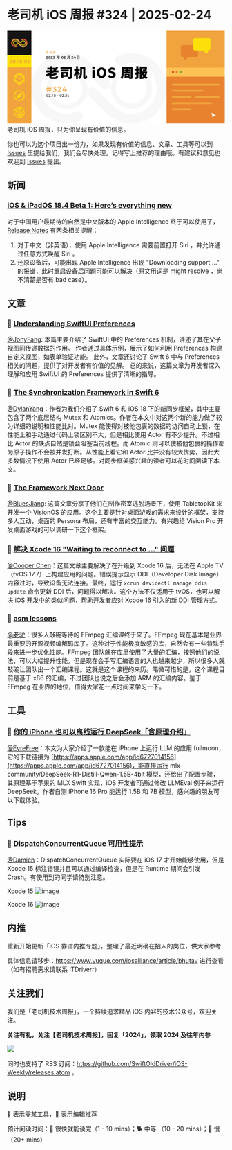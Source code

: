 # 老司机 iOS 周报 #324 | 2025-02-24

![ios-weekly](https://github.com/SwiftOldDriver/iOS-Weekly/blob/master/assets/weekly-header/324.jpg?raw=true)
老司机 iOS 周报，只为你呈现有价值的信息。

你也可以为这个项目出一份力，如果发现有价值的信息、文章、工具等可以到 [Issues](https://github.com/SwiftOldDriver/iOS-Weekly/issues) 里提给我们，我们会尽快处理。记得写上推荐的理由哦。有建议和意见也欢迎到 [Issues](https://github.com/SwiftOldDriver/iOS-Weekly/issues) 提出。

## 新闻

### [iOS & iPadOS 18.4 Beta 1: Here’s everything new](https://9to5mac.com/2025/02/21/ios-18-4-beta-1-heres-everything-new/)

对于中国用户最期待的自然是中文版本的 Apple Intelligence 终于可以使用了，[Release Notes](https://developer.apple.com/documentation/ios-ipados-release-notes/ios-ipados-18_4-release-notes#Apple-Intelligence) 有两条相关提醒：

1. 对于中文（非英语），使用 Apple Intelligence 需要前置打开 Siri ，并允许通过任意方式唤醒 Siri 。
2. 还原设备后，可能出现 Apple Intelligence 出现 "Downloading support …" 的报错，此时重启设备后问题可能可以解决（原文用词是 might resolve ，尚不清楚是否有 bad case）。

## 文章

### 🐎 [Understanding SwiftUI Preferences](https://peterfriese.dev/blog/2025/swiftui-preferences-swift6/#what-are-preferences-in-swiftui)

[@JonyFang](https://github.com/JonyFang): 本篇主要介绍了 SwiftUI 中的 Preferences 机制，讲述了其在父子视图间传递数据的作用。 作者通过具体示例，展示了如何利用 Preferences 构建自定义视图，如表单验证功能。 此外，文章还讨论了 Swift 6 中与 Preferences 相关的问题，提供了对开发者有价值的见解。 总的来说，这篇文章为开发者深入理解和应用 SwiftUI 的 Preferences 提供了清晰的指导。

### 🐢 [The Synchronization Framework in Swift 6](https://blog.jacobstechtavern.com/p/the-synchronisation-framework)

[@DylanYang](https://github.com/Dylan19Yang)：作者为我们介绍了 Swift 6 和 iOS 18 下的新同步框架，其中主要包含了两个底层结构 Mutex 和 Atomics。作者在本文中对这两个新的能力做了较为详细的说明和性能比对。Mutex 能使得对被他包裹的数据的访问自动上锁，在性能上和手动通过代码上锁区别不大，但是相比使用 Actor 有不少提升。不过相比 Actor 的缺点自然是锁会阻塞当前线程。而 Atomic 则可以使被他包裹的操作都为原子操作不会被并发打断。从性能上看它和 Actor 比并没有较大优势，因此大多数情况下使用 Actor 已经足够。对同步框架感兴趣的读者可以花时间阅读下本文。

### 🐎 [The Framework Next Door](https://www.elkraneo.com/the-framework-next-door)

[@BluesJiang](https://github.com/BluesJiang): 这篇文章分享了他们在制作密室逃脱场景下，使用 TabletopKit 来开发一个 VisionOS 的应用。这个主要是针对桌面游戏的需求来设计的框架，支持多人互动，桌面的 Persona 布局，还有丰富的交互能力。有兴趣给 Vision Pro 开发桌面游戏的可以调研一下这个框架。

### 🐎 [解决 Xcode 16 "Waiting to reconnect to ..." 问题](https://stackoverflow.com/questions/79016653/after-upgrading-to-xcode-16-i-am-stuck-at-waiting-to-reconnect-to-when-tryi)
[@Cooper Chen](https://github.com/cjlcooper)：这篇文章主要解决了在升级到 Xcode 16 后，无法在 Apple TV（tvOS 17.7）上构建应用的问题。错误提示显示 DDI（Developer Disk Image）内容过时，导致设备无法连接。最终，运行 `xcrun devicectl manage ddis update` 命令更新 DDI 后，问题得以解决。这个方法不仅适用于 tvOS，也可以解决 iOS 开发中的类似问题，帮助开发者应对 Xcode 16 引入的新 DDI 管理方式。

### 🐢 [asm lessons](https://github.com/FFmpeg/asm-lessons)
[@老驴](https://weibo.com/u/6090610445)：很多人敲碗等待的 FFmpeg 汇编课终于来了。FFmpeg 现在基本是业界最重要的开源视频编解码库了。这种对于性能极度敏感的库，自然会有一些特殊手段来进一步优化性能。FFmpeg 团队就在库里使用了大量的汇编，按照他们的说法，可以大幅提升性能。但是现在会手写汇编语言的人也越来越少，所以很多人就敲碗让团队出一个汇编课程。这就是这个课程的来历。略微可惜的是，这个课程目前是基于 x86 的汇编，不过团队也说之后会添加 ARM 的汇编内容。鉴于 FFmpeg 在业界的地位，值得大家花一点时间来学习一下。

## 工具

### 🐎 [你的 iPhone 也可以离线运行 DeepSeek「含原理介绍」](https://mp.weixin.qq.com/s/oXfrBKwZzXIzg-k_KRQEbQ)

[@EyreFree](https://github.com/EyreFree)：本文为大家介绍了一款能在 iPhone 上运行 LLM 的应用 fullmoon，它的下载链接为 [https://apps.apple.com/app/id6727014156](https://apps.apple.com/app/id6727014156)，能直接运行 mlx-community/DeepSeek-R1-Distill-Qwen-1.5B-4bit 模型，还给出了配置步骤，其原理基于苹果的 MLX Swift 实现，iOS 开发者可通过修改 LLMEval 例子来运行 DeepSeek。作者自测 iPhone 16 Pro 能运行 1.5B 和 7B 模型，感兴趣的朋友可以下载体验。

## Tips

### 🐎 [DispatchConcurrentQueue 可用性提示](https://github.com/SwiftOldDriver/iOS-Weekly/issues/4870)

[@Damien](https://github.com/ZengyiMa)：DispatchConcurrentQueue 实际要在 iOS 17 才开始能够使用，但是 Xcode 15 标注错误并且可以通过编译检查，但是在 Runtime 期间会引发 Crash。有使用到的同学请特别注意。

Xcode 15
![image](https://github.com/user-attachments/assets/81dfa441-424a-4706-a5d2-0bda334ecc95)

Xcode 16
![image](https://github.com/user-attachments/assets/4ca77442-dd15-4131-b3db-8b564921dac7)

## 内推

重新开始更新「iOS 靠谱内推专题」，整理了最近明确在招人的岗位，供大家参考

具体信息请移步：https://www.yuque.com/iosalliance/article/bhutav 进行查看（如有招聘需求请联系 iTDriverr）

## 关注我们

我们是「老司机技术周报」，一个持续追求精品 iOS 内容的技术公众号，欢迎关注。

**关注有礼，关注【老司机技术周报】，回复「2024」，领取 2024 及往年内参**

![](https://github.com/SwiftOldDriver/iOS-Weekly/blob/master/assets/qrcode_for_wechat.jpg?raw=true)

同时也支持了 RSS 订阅：https://github.com/SwiftOldDriver/iOS-Weekly/releases.atom 。

## 说明

🚧 表示需某工具，🌟 表示编辑推荐

预计阅读时间：🐎 很快就能读完（1 - 10 mins）；🐕 中等 （10 - 20 mins）；🐢 慢（20+ mins）
